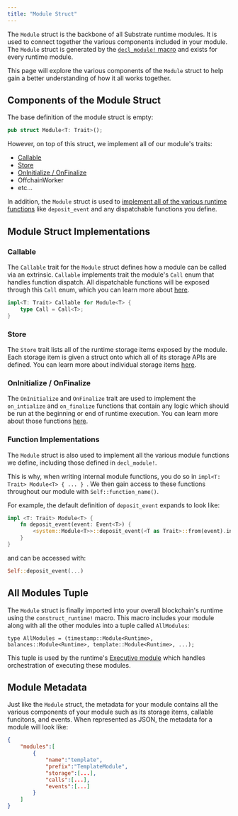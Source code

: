 ```yaml
---
title: "Module Struct"
---
```


The `Module` struct is the backbone of all Substrate runtime modules. It is used to connect together the various components included in your module. The `Module` struct is generated by the [`decl_module!` macro](runtime/macros/decl_module.md) and exists for every runtime module.

This page will explore the various components of the `Module` struct to help gain a better understanding of how it all works together.

## Components of the Module Struct

The base definition of the module struct is empty:

```rust
pub struct Module<T: Trait>();
```

However, on top of this struct, we implement all of our module's traits:

* [Callable](#callable)
* [Store](#store)
* [OnInitialize / OnFinalize](#oninitalize-onfinalize)
* OffchainWorker
* etc...

In addition, the `Module` struct is used to [implement all of the various runtime functions](#function-implementations) like `deposit_event` and any dispatchable functions you define.

## Module Struct Implementations

### Callable

The `Callable` trait for the `Module` struct defines how a module can be called via an extrinsic. `Callable` implements trait the module's `Call` enum that handles function dispatch. All dispatchable functions will be exposed through this `Call` enum, which you can learn more about [here](runtime/types/call-enum.md).

```rust
impl<T: Trait> Callable for Module<T> {
    type Call = Call<T>;
}
```

### Store

The `Store` trait lists all of the runtime storage items exposed by the module. Each storage item is given a struct onto which all of its storage APIs are defined. You can learn more about individual storage items [here](https://stackoverflow.com/questions/56599293/what-is-the-purpose-of-pub-in-decl-storage).

<!-- TODO: Create dedicated documentation for individual storage items and update link above. -->

### OnInitialize / OnFinalize

The `OnInitialize` and `OnFinalize` trait are used to implement the `on_intialize` and `on_finalize` functions that contain any logic which should be run at the beginning or end of runtime execution. You can learn more about those functions [here](runtime/macros/decl_module.md#on_initialise-and-on_finalise).

### Function Implementations

The `Module` struct is also used to implement all the various module functions we define, including those defined in `decl_module!`.

This is why, when writing internal module functions, you do so in `impl<T: Trait> Module<T> { ... } `. We then gain access to these functions throughout our module with `Self::function_name()`.

For example, the default definition of `deposit_event` expands to look like:

```rust
impl <T: Trait> Module<T> {
    fn deposit_event(event: Event<T>) {
        <system::Module<T>>::deposit_event(<T as Trait>::from(event).into());
    }
}
```

and can be accessed with:

```rust
Self::deposit_event(...)
```

## All Modules Tuple

The `Module` struct is finally imported into your overall blockchain's runtime using the `construct_runtime!` macro. This macro includes your module along with all the other modules into a tuple called `AllModules`:

```
type AllModules = (timestamp::Module<Runtime>, balances::Module<Runtime>, template::Module<Runtime>, ...);
```

This tuple is used by the runtime's [Executive module](https://substrate.dev/rustdocs/master/srml_executive/index.html) which handles orchestration of executing these modules.

## Module Metadata

Just like the `Module` struct, the metadata for your module contains all the various components of your module such as its storage items, callable funcitons, and events. When represented as JSON, the metadata for a module will look like:

```json
{
    "modules":[
        {
            "name":"template",
            "prefix":"TemplateModule",
            "storage":[...],
            "calls":[...],
            "events":[...]
        }
    ]
}
```

